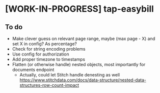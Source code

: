 # [WORK-IN-PROGRESS] tap-easybill

## To do
- Make clever guess on relevant page range, maybe (max page - X) and set X in config? As percentage?
- Check for string encoding problems
- Use config for authorization
- Add proper timezone to timestamps
- Flatten (or otherwise handle) nested objects, most importantly for documents endpoint
  - Actually, could let Stitch handle denesting as well https://www.stitchdata.com/docs/data-structure/nested-data-structures-row-count-impact

